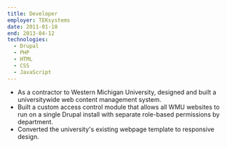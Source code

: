 ```yaml
---
title: Developer
employer: TEKsystems
date: 2011-01-10
end: 2013-04-12
technologies:
  - Drupal
  - PHP
  - HTML
  - CSS
  - JavaScript
---
```

- As a contractor to Western Michigan University, designed and built a universitywide web content management system.
- Built a custom access control module that allows all WMU websites to run on a single Drupal install with separate role-based permissions by department.
- Converted the university's existing webpage template to responsive design.
